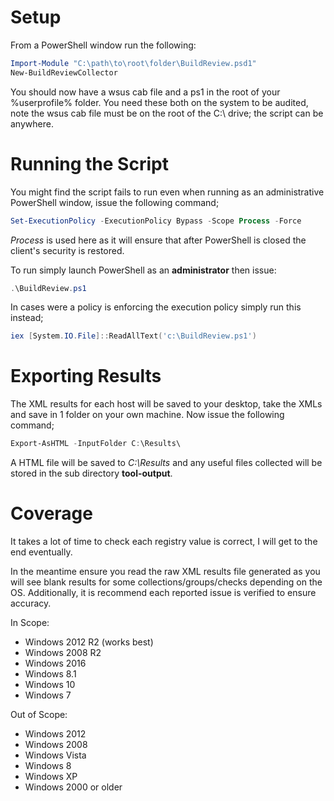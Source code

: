 # Setup
From a PowerShell window run the following:
```PowerShell
Import-Module "C:\path\to\root\folder\BuildReview.psd1"
New-BuildReviewCollector
```

You should now have a wsus cab file and a ps1 in the root of your %userprofile% folder. You need these both on the system to be audited, note the wsus cab file must be on the root of the C:\ drive; the script can be anywhere.

# Running the Script
You might find the script fails to run even when running as an administrative PowerShell window, issue the following command;
```PowerShell
Set-ExecutionPolicy -ExecutionPolicy Bypass -Scope Process -Force
```
*Process* is used here as it will ensure that after PowerShell is closed the client's security is restored.

To run simply launch PowerShell as an **administrator** then issue:
```PowerShell
.\BuildReview.ps1
```

In cases were a policy is enforcing the execution policy simply run this instead;
```PowerShell
iex [System.IO.File]::ReadAllText('c:\BuildReview.ps1')
```

# Exporting Results
The XML results for each host will be saved to your desktop, take the XMLs and save in 1 folder on your own machine. Now issue the following command;
```PowerShell
Export-AsHTML -InputFolder C:\Results\
```
A HTML file will be saved to *C:\Results* and any useful files collected will be stored in the sub directory **tool-output**.

# Coverage
It takes a lot of time to check each registry value is correct, I will get to the end eventually.

In the meantime ensure you read the raw XML results file generated as you will see blank results for some collections/groups/checks depending on the OS. Additionally, it is recommend each reported issue is verified to ensure accuracy.

In Scope:
* Windows 2012 R2 (works best)
* Windows 2008 R2
* Windows 2016
* Windows 8.1
* Windows 10
* Windows 7

Out of Scope:
* Windows 2012
* Windows 2008
* Windows Vista
* Windows 8
* Windows XP
* Windows 2000 or older
